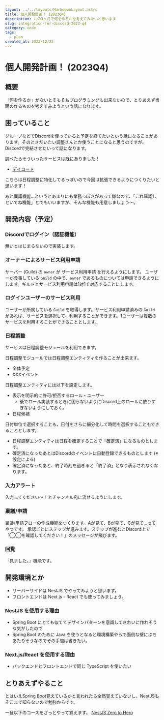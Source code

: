 ```yaml
---
layout: ../../layouts/MarkdownLayout.astro
title: 個人開発計画！ (2023Q4)
description: この3ヶ月で何を作るかを考えてみたいと思います
slug: integration-for-discord-2023-q4
category: code
tags:
  - plan
created_at: 2023/12/22
---
```


# 個人開発計画！ (2023Q4)

## 概要
「何を作るか」がないとそもそもプログラミングも出来ないので、とりあえず当面の作るものを考えてみようという話になります。

## 困っていること
グループなどでDiscordを使っていると予定を経てたいという話になることがあります。そのときだいたい調整さんとか使うことになると思うのですが、Discordで完結させたいって話になります。

調べたらそういったサービスは既にありました！
- [デイコード](https://character-sheets.appspot.com/schedule/)


こちらは日程調整に特化してるっぽいので今回は拡張できるようにつくりたいと思います！

あと稟議機能...というとあまりにも業務っぽさがあって嫌なので、「これ確認しといてね機能」とでもいいますが、そんな機能も用意しましょう～。

## 開発内容（予定）

### Discordでログイン（認証機能）

無いとはじまらないので実装します。

### オーナーによるサービス利用申請

サーバー (Guild) の `owner` が サービス利用申請 を行えるようにします。
ユーザーが食事している `Guild` の中で、`owner` であるものについては申請できるようにします。ギルドとサービス利用申請は1対1で対応することにします。

### ログインユーザーのサービス利用

ユーザーが所属している `Guild` を取得します。サービス利用申請済みの `Guild` があれば、サービスを選択して、利用することができます。1ユーザーは複数のサービスを利用することができることとします。

### 日程調整

サービスは日程調整モジュールを利用できます。

日程調整モジュールでは日程調整エンティティを作ることが出来ます。
  - 全体予定
  - XXXイベント

日程調整エンティティには以下を設定します。
  - 表示を明示的に許可/拒否するロール・ユーザー
    - 後でロール実装するときに困らないようにDiscord上のロールに依りすぎないようにしておく。
  - 日程候補

日付単位で選択することも、日付をさらに細分化して時間を選択することもできることとします。

- 日程調整エンティティは日程を確定することで「確定済」になるものとします。
- 確定済になったあとはDiscordのイベントに自動登録できるものとします (※設定による)
- 確定済になったあと、終了時刻を過ぎると「終了済」となり表示されなくなります。

### 入力アラート

入力してください～！とチャンネル宛に流せるようにします。

### 稟議/申請

稟議/申請フローの作成機能をつくります。Aが見て、Bが見て、Cが見て...ってやつです。
承認ごとにステップが進みます。ステップが進むとDiscord上で「◯◯を確認してください！」のメッセージが飛びます。

### 回覧

「見ました。」機能です。

## 開発環境とか
- サーバーサイドは NestJS でやってみようと思います。
- フロントエンドは Next.js - React でも使ってみましょう。

### NestJS を使用する理由
- Spring Boot にとても似ててデザインパターンを意識してきれいに作れそうな気がしたので
- Spring Boot のために Java を使うとなると環境構築やらで面倒な壁にぶちあたりそうなのでその手間は省きたい。

### Next.js/React を使用する理由
- バックエンドとフロントエンドで同じ TypeScript を使いたい

## とりあえずやること

とはいえSpring Boot覚えているかと言われたら全然覚えていないし、NestJSもそこまで知らないので勉強からです。

一旦以下のコースをざっとやって覚えます。
[NestJS Zero to Hero](https://www.udemy.com/course/nestjs-zero-to-hero/)

